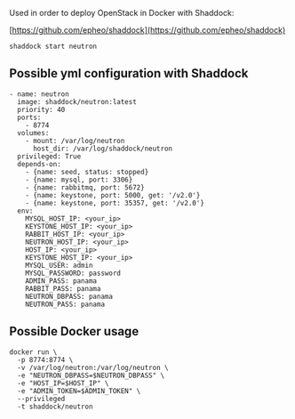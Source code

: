 Used in order to deploy OpenStack in Docker with Shaddock:

[https://github.com/epheo/shaddock](https://github.com/epheo/shaddock)

```
shaddock start neutron 
```
Possible yml configuration with Shaddock
----------------------------------------

```
- name: neutron
  image: shaddock/neutron:latest
  priority: 40
  ports:
    - 8774
  volumes:
    - mount: /var/log/neutron
      host_dir: /var/log/shaddock/neutron
  privileged: True
  depends-on:
    - {name: seed, status: stopped}
    - {name: mysql, port: 3306}
    - {name: rabbitmq, port: 5672}
    - {name: keystone, port: 5000, get: '/v2.0'}
    - {name: keystone, port: 35357, get: '/v2.0'}
  env:
    MYSQL_HOST_IP: <your_ip>
    KEYSTONE_HOST_IP: <your_ip>
    RABBIT_HOST_IP: <your_ip>
    NEUTRON_HOST_IP: <your_ip>
    HOST_IP: <your_ip>
    KEYSTONE_HOST_IP: <your_ip>
    MYSQL_USER: admin
    MYSQL_PASSWORD: password
    ADMIN_PASS: panama
    RABBIT_PASS: panama
    NEUTRON_DBPASS: panama
    NEUTRON_PASS: panama
```

Possible Docker usage
---------------------

```
docker run \
  -p 8774:8774 \
  -v /var/log/neutron:/var/log/neutron \
  -e "NEUTRON_DBPASS=$NEUTRON_DBPASS" \
  -e "HOST_IP=$HOST_IP" \
  -e "ADMIN_TOKEN=$ADMIN_TOKEN" \
  --privileged
  -t shaddock/neutron
```

